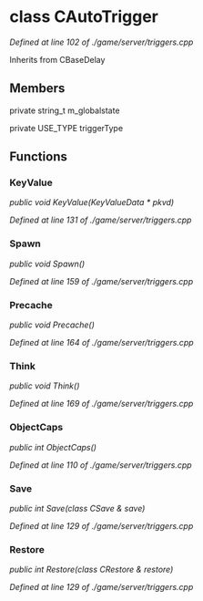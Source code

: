 # class CAutoTrigger

*Defined at line 102 of ./game/server/triggers.cpp*

Inherits from CBaseDelay



## Members

private string_t m_globalstate

private USE_TYPE triggerType



## Functions

### KeyValue

*public void KeyValue(KeyValueData * pkvd)*

*Defined at line 131 of ./game/server/triggers.cpp*

### Spawn

*public void Spawn()*

*Defined at line 159 of ./game/server/triggers.cpp*

### Precache

*public void Precache()*

*Defined at line 164 of ./game/server/triggers.cpp*

### Think

*public void Think()*

*Defined at line 169 of ./game/server/triggers.cpp*

### ObjectCaps

*public int ObjectCaps()*

*Defined at line 110 of ./game/server/triggers.cpp*

### Save

*public int Save(class CSave & save)*

*Defined at line 129 of ./game/server/triggers.cpp*

### Restore

*public int Restore(class CRestore & restore)*

*Defined at line 129 of ./game/server/triggers.cpp*



